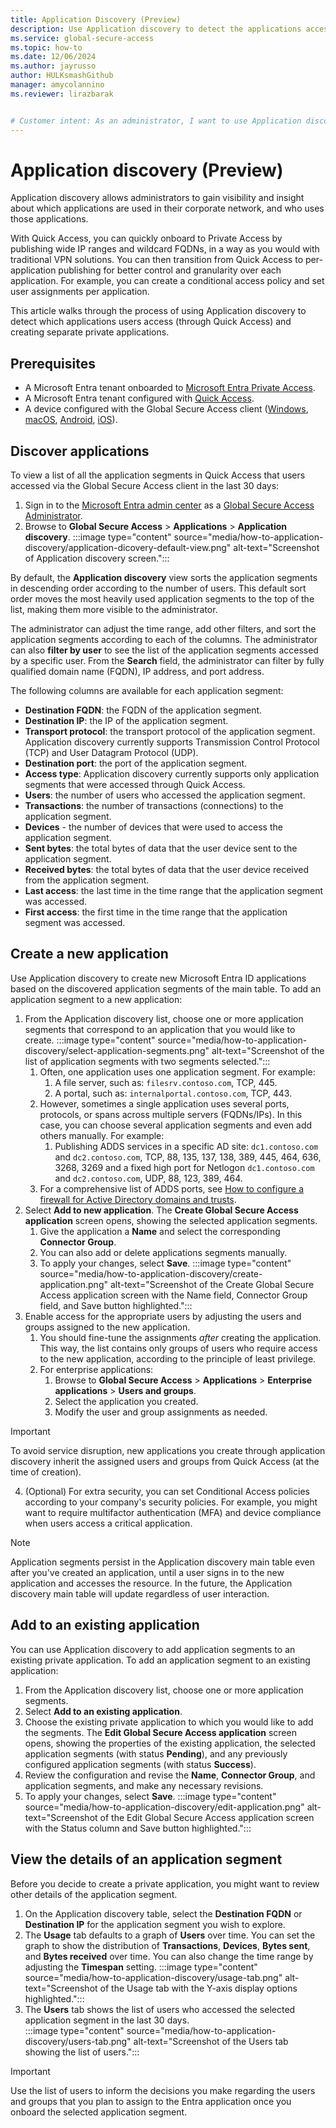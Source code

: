 ```yaml
---
title: Application Discovery (Preview)
description: Use Application discovery to detect the applications accessed by users and create separate private applications.
ms.service: global-secure-access
ms.topic: how-to
ms.date: 12/06/2024
ms.author: jayrusso
author: HULKsmashGithub
manager: amycolannino
ms.reviewer: lirazbarak


# Customer intent: As an administrator, I want to use Application discovery to detect the applications accessed by users and create separate private applications.
---
```

# Application discovery (Preview)
Application discovery allows administrators to gain visibility and insight about which applications are used in their corporate network, and who uses those applications.  

With Quick Access, you can quickly onboard to Private Access by publishing wide IP ranges and wildcard FQDNs, in a way as you would with traditional VPN solutions. You can then transition from Quick Access to per-application publishing for better control and granularity over each application. For example, you can create a conditional access policy and set user assignments per application.  

This article walks through the process of using Application discovery to detect which applications users access (through Quick Access) and creating separate private applications.

## Prerequisites

- A Microsoft Entra tenant onboarded to [Microsoft Entra Private Access](concept-private-access.md).
- A Microsoft Entra tenant configured with [Quick Access](how-to-configure-quick-access.md).
- A device configured with the Global Secure Access client ([Windows](how-to-install-windows-client.md), [macOS](how-to-install-macos-client.md), [Android](how-to-install-android-client.md), [iOS](how-to-install-ios-client.md)).

## Discover applications
To view a list of all the application segments in Quick Access that users accessed via the Global Secure Access client in the last 30 days:
1. Sign in to the [Microsoft Entra admin center](https://entra.microsoft.com) as a [Global Secure Access Administrator](/azure/active-directory/roles/permissions-reference#global-secure-access-administrator).
1. Browse to **Global Secure Access** > **Applications** > **Application discovery**.
:::image type="content" source="media/how-to-application-discovery/application-dicovery-default-view.png" alt-text="Screenshot of Application discovery screen.":::

By default, the **Application discovery** view sorts the application segments in descending order according to the number of users. This default sort order moves the most heavily used application segments to the top of the list, making them more visible to the administrator.  

The administrator can adjust the time range, add other filters, and sort the application segments according to each of the columns. The administrator can also **filter by user** to see the list of the application segments accessed by a specific user. From the **Search** field, the administrator can filter by fully qualified domain name (FQDN), IP address, and port address.

The following columns are available for each application segment: 
- **Destination FQDN**: the FQDN of the application segment. 
- **Destination IP**: the IP of the application segment. 
- **Transport protocol**: the transport protocol of the application segment. Application discovery currently supports Transmission Control Protocol (TCP) and User Datagram Protocol (UDP).   
- **Destination port**: the port of the application segment.   
- **Access type**: Application discovery currently supports only application segments that were accessed through Quick Access. 
- **Users**: the number of users who accessed the application segment.   
- **Transactions**: the number of transactions (connections) to the application segment.  
- **Devices** - the number of devices that were used to access the application segment.  
- **Sent bytes**: the total bytes of data that the user device sent to the application segment.  
- **Received bytes**: the total bytes of data that the user device received from the application segment.  
- **Last access**: the last time in the time range that the application segment was accessed.   
- **First access**: the first time in the time range that the application segment was accessed.  

## Create a new application
Use Application discovery to create new Microsoft Entra ID applications based on the discovered application segments of the main table. To add an application segment to a new application:
1. From the Application discovery list, choose one or more application segments that correspond to an application that you would like to create.
:::image type="content" source="media/how-to-application-discovery/select-application-segments.png" alt-text="Screenshot of the list of application segments with two segments selected.":::
    1. Often, one application uses one application segment. For example:
        1. A file server, such as: `filesrv.contoso.com`, TCP, 445.
        1. A portal, such as: `internalportal.contoso.com`, TCP, 443.
    1. However, sometimes a single application uses several ports, protocols, or spans across multiple servers (FQDNs/IPs). In this case, you can choose several application segments and even add others manually. For example:
        1. Publishing ADDS services in a specific AD site: `dc1.contoso.com` and `dc2.contoso.com`, TCP, 88, 135, 137, 138, 389, 445, 464, 636, 3268, 3269 and a fixed high port for Netlogon `dc1.contoso.com` and `dc2.contoso.com`, UDP, 88, 123, 389, 464.  
    1. For a comprehensive list of ADDS ports, see [How to configure a firewall for Active Directory domains and trusts](/troubleshoot/windows-server/active-directory/config-firewall-for-ad-domains-and-trusts).  
1. Select **Add to new application**. The **Create Global Secure Access application** screen opens, showing the selected application segments.
    1. Give the application a **Name** and select the corresponding **Connector Group**.
    1. You can also add or delete applications segments manually. 
    1. To apply your changes, select **Save**.
:::image type="content" source="media/how-to-application-discovery/create-application.png" alt-text="Screenshot of the Create Global Secure Access application screen with the Name field, Connector Group field, and Save button highlighted.":::
1. Enable access for the appropriate users by adjusting the users and groups assigned to the new application.  
    1. You should fine-tune the assignments *after* creating the application. This way, the list contains only groups of users who require access to the new application, according to the principle of least privilege.              
    1. For enterprise applications:
        1. Browse to **Global Secure Access** > **Applications** > **Enterprise applications** > **Users and groups**.
        1. Select the application you created. 
        1. Modify the user and group assignments as needed. 
> [!IMPORTANT]
> To avoid service disruption, new applications you create through application discovery inherit the assigned users and groups from Quick Access (at the time of creation).

4. (Optional) For extra security, you can set Conditional Access policies according to your company's security policies. For example, you might want to require multifactor authentication (MFA) and device compliance when users access a critical application.
> [!NOTE]
> Application segments persist in the Application discovery main table even after you've created an application, until a user signs in to the new application and accesses the resource. In the future, the Application discovery main table will update regardless of user interaction. 

## Add to an existing application 
You can use Application discovery to add application segments to an existing private application. To add an application segment to an existing application:
1. From the Application discovery list, choose one or more application segments. 
1. Select **Add to an existing application**.   
1. Choose the existing private application to which you would like to add the segments. The **Edit Global Secure Access application** screen opens, showing the properties of the existing application, the selected application segments (with status **Pending**), and any previously configured application segments (with status **Success**).
1. Review the configuration and revise the **Name**, **Connector Group**, and application segments, and make any necessary revisions.   
1. To apply your changes, select **Save**. 
:::image type="content" source="media/how-to-application-discovery/edit-application.png" alt-text="Screenshot of the Edit Global Secure Access application screen with the Status column and Save button highlighted.":::

## View the details of an application segment   
Before you decide to create a private application, you might want to review other details of the application segment. 
1. On the Application discovery table, select the **Destination FQDN** or **Destination IP** for the application segment you wish to explore.
1. The **Usage** tab defaults to a graph of **Users** over time. You can set the graph to show the distribution of **Transactions**, **Devices**, **Bytes sent**, and **Bytes received** over time. You can also change the time range by adjusting the **Timespan** setting.
:::image type="content" source="media/how-to-application-discovery/usage-tab.png" alt-text="Screenshot of the Usage tab with the Y-axis display options highlighted.":::   
1. The **Users** tab shows the list of users who accessed the selected application segment in the last 30 days.    
:::image type="content" source="media/how-to-application-discovery/users-tab.png" alt-text="Screenshot of the Users tab showing the list of users.":::
> [!IMPORTANT]
> Use the list of users to inform the decisions you make regarding the users and groups that you plan to assign to the Entra application once you onboard the selected application segment.  

